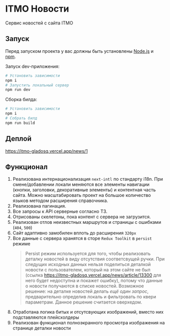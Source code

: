 # ITMO Новости
Сервис новостей с сайта ITMO

## Запуск
Перед запуском проекта у вас должны быть установлены [Node.js](https://nodejs.org/) и [npm](https://www.npmjs.com/).

Запуск dev-приложения:
```bash
# Установить зависимости
npm i
# Запустить локальный сервер
npm run dev
```

Сборка билда:
```bash
# Установить зависимости
npm i
# Собрать билд
npm run build
```

## Деплой
https://itmo-gladosq.vercel.app/news/1

## Функционал
1. Реализована интернационализация `next-intl` по стандарту i18n. При смене/добавлении локали меняются все элементы навигации (кнопки, заголовки, декоративные элементы) и контентная часть сайта. Можно масштабировать проект на большое количество языков методом расширения справочника.
2. Реализована пагинация.
3. Все запросы к API серверные согласно ТЗ.
4. Отрисованы скелетоны, пока контент с сервера не загрузится.
5. Реализован отлов неизвестных маршрутов и страницы с ошибками (`404`, `500`)
6. Сайт адаптивно замобилен вплоть до расширения `320px`
7. Все данные с сервера хранятся в сторе `Redux Toolkit` в `persist` режиме
   > Persist режим используется для того, чтобы реализовать деталку новостей в виду отсутствия соответсвущей ручки. При следущих исходных данных нельзя поделиться деталкой новости с пользователем, который на этом сайте не был (ссылка https://itmo-gladosq.vercel.app/news/article/13300 для него будет недоступна и покажет ошибку), потому что данные о новости получаются в списке новостей.
   Возможное решение: на деталке новостей делать _ещё один запрос_, предварительно определив локаль и фильтровать по квери параметрам. Данное решение считается оверхедом.
9. Отработана логика битых и отсутсвующих изображений, вместо них подставляются плейсхолдеры
10. Реализован функционал полноэкранного просмотра изображения на странице деталки новости
